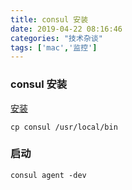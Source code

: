 ```yaml
---
title: consul 安装
date: 2019-04-22 08:16:46
categories: "技术杂谈"
tags: ['mac','监控']
---
```


### consul 安装

[安装](https://www.consul.io/downloads.html)

~~~
cp consul /usr/local/bin
~~~

### 启动

~~~
consul agent -dev
~~~